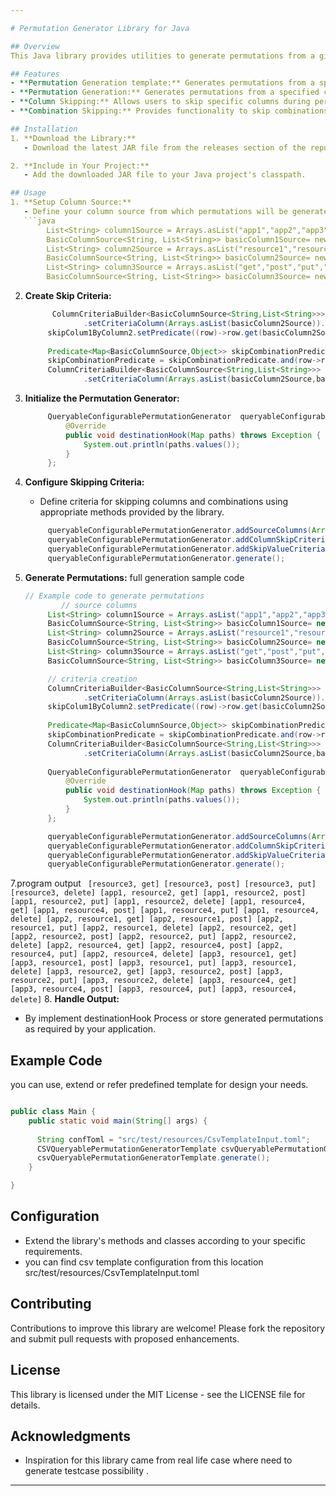 ```yaml
---

# Permutation Generator Library for Java

## Overview
This Java library provides utilities to generate permutations from a given column source, with support for skipping particular columns and combinations based on user-defined criteria.

## Features
- **Permutation Generation template:** Generates permutations from a specified predefined column source.
- **Permutation Generation:** Generates permutations from a specified column source.
- **Column Skipping:** Allows users to skip specific columns during permutation generation based on defined criteria.
- **Combination Skipping:** Provides functionality to skip combinations of columns based on specified conditions.

## Installation
1. **Download the Library:**
   - Download the latest JAR file from the releases section of the repository.

2. **Include in Your Project:**
   - Add the downloaded JAR file to your Java project's classpath.

## Usage
1. **Setup Column Source:**
   - Define your column source from which permutations will be generated.
   ```java
        List<String> column1Source = Arrays.asList("app1","app2","app3");
        BasicColumnSource<String, List<String>> basicColumn1Source= new BasicColumnSource(column1Source,"column1 source");
        List<String> column2Source = Arrays.asList("resource1","resource2","resource3","resource4");
        BasicColumnSource<String, List<String>> basicColumn2Source= new BasicColumnSource(column2Source,"column2 source");
        List<String> column3Source = Arrays.asList("get","post","put","delete");
        BasicColumnSource<String, List<String>> basicColumn3Source= new BasicColumnSource(column3Source,"column3 source");
   ```

2. **Create Skip Criteria:**
  
   ```java
         ColumnCriteriaBuilder<BasicColumnSource<String,List<String>>> skipColum1ByColumn2 = new ColumnCriteriaBuilder<>()
                .setCriteriaColumn(Arrays.asList(basicColumn2Source)).setSkippedColumn(Arrays.asList(basicColumn1Source));
        skipColum1ByColumn2.setPredicate((row)->row.get(basicColumn2Source).equals("resource3"));
        
        Predicate<Map<BasicColumnSource,Object>> skipCombinationPredicate = (row)->row.get(basicColumn1Source).equals("app1");
        skipCombinationPredicate = skipCombinationPredicate.and(row->row.get(basicColumn2Source).equals("resource1"));
        ColumnCriteriaBuilder<BasicColumnSource<String,List<String>>> skipApp1AndResource4Combination = new ColumnCriteriaBuilder<>()
                .setCriteriaColumn(Arrays.asList(basicColumn2Source,basicColumn1Source)).setPredicate(skipCombinationPredicate);
   ```
   
3. **Initialize the Permutation Generator:**
   ```java
        QueryableConfigurablePermutationGenerator  queryableConfigurablePermutationGenerator = new QueryableConfigurablePermutationGenerator<BasicColumnSource>() {
            @Override
            public void destinationHook(Map paths) throws Exception {
                System.out.println(paths.values());
            }
        };
   ```
      
5. **Configure Skipping Criteria:**
   - Define criteria for skipping columns and combinations using appropriate methods provided by the library.
   ```java
        queryableConfigurablePermutationGenerator.addSourceColumns(Arrays.asList(basicColumn1Source,basicColumn2Source,basicColumn3Source)); //add column source
        queryableConfigurablePermutationGenerator.addColumnSkipCriteria(skipColum1ByColumn2.build()); //add skip column criteria
        queryableConfigurablePermutationGenerator.addSkipValueCriteria(skipApp1AndResource4Combination.build()); //add skip combination value criteria
        queryableConfigurablePermutationGenerator.generate();
   ```     

6. **Generate Permutations:**
   full generation sample code
   ```java
   // Example code to generate permutations
           // source columns
        List<String> column1Source = Arrays.asList("app1","app2","app3");
        BasicColumnSource<String, List<String>> basicColumn1Source= new BasicColumnSource(column1Source,"column1 source");
        List<String> column2Source = Arrays.asList("resource1","resource2","resource3","resource4");
        BasicColumnSource<String, List<String>> basicColumn2Source= new BasicColumnSource(column2Source,"column2 source");
        List<String> column3Source = Arrays.asList("get","post","put","delete");
        BasicColumnSource<String, List<String>> basicColumn3Source= new BasicColumnSource(column3Source,"column3 source");

        // criteria creation
        ColumnCriteriaBuilder<BasicColumnSource<String,List<String>>> skipColum1ByColumn2 = new ColumnCriteriaBuilder<>()
                .setCriteriaColumn(Arrays.asList(basicColumn2Source)).setSkippedColumn(Arrays.asList(basicColumn1Source));
        skipColum1ByColumn2.setPredicate((row)->row.get(basicColumn2Source).equals("resource3"));
        
        Predicate<Map<BasicColumnSource,Object>> skipCombinationPredicate = (row)->row.get(basicColumn1Source).equals("app1");
        skipCombinationPredicate = skipCombinationPredicate.and(row->row.get(basicColumn2Source).equals("resource1"));
        ColumnCriteriaBuilder<BasicColumnSource<String,List<String>>> skipApp1AndResource4Combination = new ColumnCriteriaBuilder<>()
                .setCriteriaColumn(Arrays.asList(basicColumn2Source,basicColumn1Source)).setPredicate(skipCombinationPredicate);
        
        QueryableConfigurablePermutationGenerator  queryableConfigurablePermutationGenerator = new QueryableConfigurablePermutationGenerator<BasicColumnSource>() {
            @Override
            public void destinationHook(Map paths) throws Exception {
                System.out.println(paths.values());
            }
        };

        queryableConfigurablePermutationGenerator.addSourceColumns(Arrays.asList(basicColumn1Source,basicColumn2Source,basicColumn3Source)); //add column source
        queryableConfigurablePermutationGenerator.addColumnSkipCriteria(skipColum1ByColumn2.build()); //add skip column criteria
        queryableConfigurablePermutationGenerator.addSkipValueCriteria(skipApp1AndResource4Combination.build()); //add skip combination value criteria
        queryableConfigurablePermutationGenerator.generate();

   ```
7.program output
    ``` 
    [resource3, get]
    [resource3, post]
    [resource3, put]
    [resource3, delete]
    [app1, resource2, get]
    [app1, resource2, post]
    [app1, resource2, put]
    [app1, resource2, delete]
    [app1, resource4, get]
    [app1, resource4, post]
    [app1, resource4, put]
    [app1, resource4, delete]
    [app2, resource1, get]
    [app2, resource1, post]
    [app2, resource1, put]
    [app2, resource1, delete]
    [app2, resource2, get]
    [app2, resource2, post]
    [app2, resource2, put]
    [app2, resource2, delete]
    [app2, resource4, get]
    [app2, resource4, post]
    [app2, resource4, put]
    [app2, resource4, delete]
    [app3, resource1, get]
    [app3, resource1, post]
    [app3, resource1, put]
    [app3, resource1, delete]
    [app3, resource2, get]
    [app3, resource2, post]
    [app3, resource2, put]
    [app3, resource2, delete]
    [app3, resource4, get]
    [app3, resource4, post]
    [app3, resource4, put]
    [app3, resource4, delete]
    ```
8. **Handle Output:**
   - By implement destinationHook Process or store generated permutations as required by your application.

## Example Code
you can use, extend or refer predefined template for design your needs. 

```java

public class Main {
    public static void main(String[] args) {
      
      String confToml = "src/test/resources/CsvTemplateInput.toml";
      CSVQueryablePermutationGeneratorTemplate csvQueryablePermutationGeneratorTemplate = new CSVQueryablePermutationGeneratorTemplate(confToml);
      csvQueryablePermutationGeneratorTemplate.generate();
    }

}
```

## Configuration
- Extend the library's methods and classes according to your specific requirements.
- you can find csv template configuration from this location src/test/resources/CsvTemplateInput.toml

## Contributing
Contributions to improve this library are welcome! Please fork the repository and submit pull requests with proposed enhancements.

## License
This library is licensed under the MIT License - see the LICENSE file for details.

## Acknowledgments
- Inspiration for this library came from real life case  where need to generate testcase possibility .

---
```

